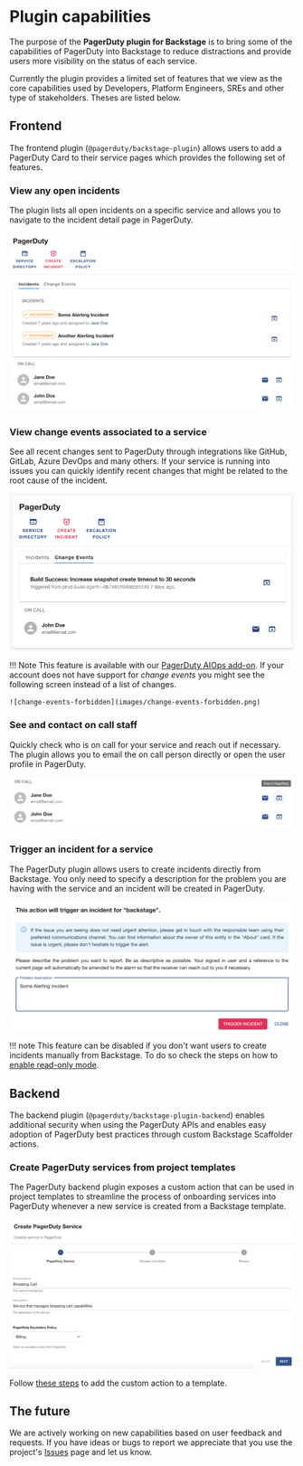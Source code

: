 # Plugin capabilities

The purpose of the **PagerDuty plugin for Backstage** is to bring some of the capabilities of PagerDuty into Backstage to reduce distractions and provide users more visibility on the status of each service.

Currently the plugin provides a limited set of features that we view as the core capabilities used by Developers, Platform Engineers, SREs and other type of stakeholders. Theses are listed below.

## Frontend

The frontend plugin (`@pagerduty/backstage-plugin`) allows users to add a PagerDuty Card to their service pages which provides the following set of features.

### View any open incidents

The plugin lists all open incidents on a specific service and allows you to navigate to the incident detail page in PagerDuty.

![view-open-incidents](images/list-incidents.png)

### View change events associated to a service

See all recent changes sent to PagerDuty through integrations like GitHub, GitLab, Azure DevOps and many others. If your service is running into issues you can quickly identify recent changes that might be related to the root cause of the incident.

![view-recent-changes](images/view-recent-changes.png)

!!! Note
    This feature is available with our [PagerDuty AIOps add-on](https://support.pagerduty.com/docs/aiops). If your account does not have support for *change events* you might see the following screen instead of a list of changes.

    ![change-events-forbidden](images/change-events-forbidden.png)

### See and contact on call staff

Quickly check who is on call for your service and reach out if necessary. The plugin allows you to email the on call person directly or open the user profile in PagerDuty.

![view-oncall-engineers](images/view-oncall-engineers.png)

### Trigger an incident for a service

The PagerDuty plugin allows users to create incidents directly from Backstage. You only need to specify a description for the problem you are having with the service and an incident will be created in PagerDuty.

![trigger-incident](images/trigger-incident.png)

!!! note
    This feature can be disabled if you don't want users to create incidents manually from Backstage. To do so check the steps on how to [enable read-only mode](/advanced/enable-read-only-mode/).

## Backend

The backend plugin (`@pagerduty/backstage-plugin-backend`) enables additional security when using the PagerDuty APIs and enables easy adoption of PagerDuty best practices through custom Backstage Scaffolder actions.

### Create PagerDuty services from project templates

The PagerDuty backend plugin exposes a custom action that can be used in project templates to streamline the process of onboarding services into PagerDuty whenever a new service is created from a Backstage template.

![create-pagerduty-service](images/create-pagerduty-service.png)

Follow [these steps](../advanced/create-service-software-template) to add the custom action to a template.

## The future

We are actively working on new capabilities based on user feedback and requests. If you have ideas or bugs to report we appreciate that you use the project's [Issues](https://github.com/PagerDuty/backstage-plugin/issues) page and let us know.
